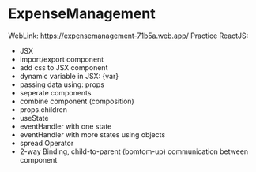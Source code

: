 # ExpenseManagement
WebLink: https://expensemanagement-71b5a.web.app/
Practice ReactJS:

- JSX
- import/export component 
- add css to JSX component
- dynamic variable in JSX: {var}
- passing data using: props
- seperate components
- combine component (composition)
- props.children
- useState
- eventHandler with one state
- eventHandler with more states using objects
- spread Operator
- 2-way Binding, child-to-parent (bomtom-up) communication between component

